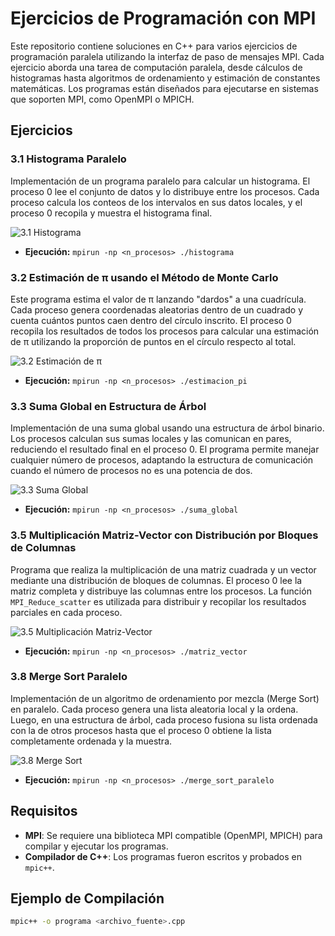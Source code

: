 # Ejercicios de Programación con MPI

Este repositorio contiene soluciones en C++ para varios ejercicios de programación paralela utilizando la interfaz de paso de mensajes MPI. Cada ejercicio aborda una tarea de computación paralela, desde cálculos de histogramas hasta algoritmos de ordenamiento y estimación de constantes matemáticas. Los programas están diseñados para ejecutarse en sistemas que soporten MPI, como OpenMPI o MPICH.

## Ejercicios

### 3.1 Histograma Paralelo
Implementación de un programa paralelo para calcular un histograma. El proceso 0 lee el conjunto de datos y lo distribuye entre los procesos. Cada proceso calcula los conteos de los intervalos en sus datos locales, y el proceso 0 recopila y muestra el histograma final.

![3.1 Histograma](./3_1.png)

- **Ejecución:** `mpirun -np <n_procesos> ./histograma`

### 3.2 Estimación de π usando el Método de Monte Carlo
Este programa estima el valor de π lanzando "dardos" a una cuadrícula. Cada proceso genera coordenadas aleatorias dentro de un cuadrado y cuenta cuántos puntos caen dentro del círculo inscrito. El proceso 0 recopila los resultados de todos los procesos para calcular una estimación de π utilizando la proporción de puntos en el círculo respecto al total.

![3.2 Estimación de π](./3_2.png)

- **Ejecución:** `mpirun -np <n_procesos> ./estimacion_pi`

### 3.3 Suma Global en Estructura de Árbol
Implementación de una suma global usando una estructura de árbol binario. Los procesos calculan sus sumas locales y las comunican en pares, reduciendo el resultado final en el proceso 0. El programa permite manejar cualquier número de procesos, adaptando la estructura de comunicación cuando el número de procesos no es una potencia de dos.

![3.3 Suma Global](./3_3.png)

- **Ejecución:** `mpirun -np <n_procesos> ./suma_global`

### 3.5 Multiplicación Matriz-Vector con Distribución por Bloques de Columnas
Programa que realiza la multiplicación de una matriz cuadrada y un vector mediante una distribución de bloques de columnas. El proceso 0 lee la matriz completa y distribuye las columnas entre los procesos. La función `MPI_Reduce_scatter` es utilizada para distribuir y recopilar los resultados parciales en cada proceso.

![3.5 Multiplicación Matriz-Vector](./3_5.png)

- **Ejecución:** `mpirun -np <n_procesos> ./matriz_vector`

### 3.8 Merge Sort Paralelo
Implementación de un algoritmo de ordenamiento por mezcla (Merge Sort) en paralelo. Cada proceso genera una lista aleatoria local y la ordena. Luego, en una estructura de árbol, cada proceso fusiona su lista ordenada con la de otros procesos hasta que el proceso 0 obtiene la lista completamente ordenada y la muestra.

![3.8 Merge Sort](./3_8.png)

- **Ejecución:** `mpirun -np <n_procesos> ./merge_sort_paralelo`

## Requisitos
- **MPI**: Se requiere una biblioteca MPI compatible (OpenMPI, MPICH) para compilar y ejecutar los programas.
- **Compilador de C++**: Los programas fueron escritos y probados en `mpic++`.

## Ejemplo de Compilación
```bash
mpic++ -o programa <archivo_fuente>.cpp
